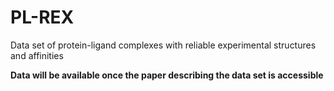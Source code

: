 # PL-REX
Data set of protein-ligand complexes with reliable experimental structures and affinities

**Data will be available once the paper describing the data set is accessible**
